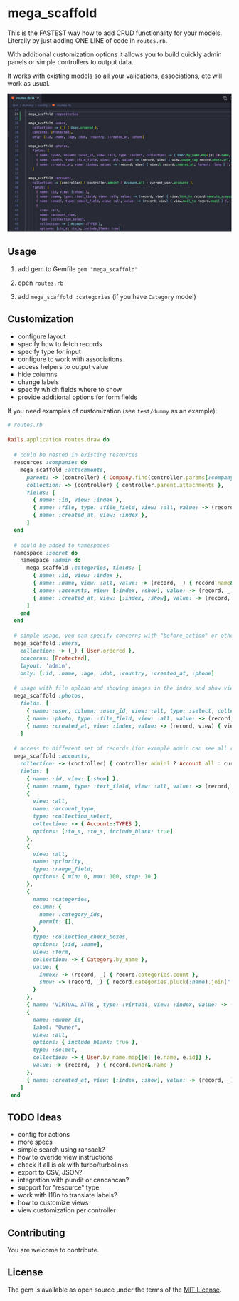# mega_scaffold

This is the FASTEST way how to add CRUD functionality for your models. Literally by just adding ONE LINE of code in `routes.rb`.

With additional customization options it allows you to build quickly admin panels or simple controllers to output data.

It works with existing models so all your validations, associations, etc will work as usual.

![rails scaffold generator](docs/mega_scaffold.png)

## Usage

1) add gem to Gemfile `gem "mega_scaffold"`

2) open `routes.rb`

3) add `mega_scaffold :categories` (if you have `Category` model)


## Customization

- configure layout
- specify how to fetch records
- specify type for input
- configure to work with associations
- access helpers to output value
- hide columns
- change labels
- specify which fields where to show
- provide additional options for form fields

If you need examples of customization (see `test/dummy` as an example):

```ruby
# routes.rb

Rails.application.routes.draw do

  # could be nested in existing resources
  resources :companies do
    mega_scaffold :attachments,
      parent: -> (controller) { Company.find(controller.params[:company_id]) },
      collection: -> (controller) { controller.parent.attachments },
      fields: [
        { name: :id, view: :index },
        { name: :file, type: :file_field, view: :all, value: -> (record, view) { view.link_to 'Download', record.file.url } },
        { name: :created_at, view: :index },
      ]
  end

  # could be added to namespaces
  namespace :secret do
    namespace :admin do
      mega_scaffold :categories, fields: [
        { name: :id, view: :index },
        { name: :name, view: :all, value: -> (record, _) { record.name&.upcase } },
        { name: :accounts, view: [:index, :show], value: -> (record, _) { record.accounts.count } },
        { name: :created_at, view: [:index, :show], value: -> (record, _) { I18n.l record.created_at, format: :short } },
      ]
    end
  end

  # simple usage, you can specify concerns with "before_action" or other contoller-related logic
  mega_scaffold :users,
    collection: -> (_) { User.ordered },
    concerns: [Protected],
    layout: 'admin',
    only: [:id, :name, :age, :dob, :country, :created_at, :phone]

  # usage with file upload and showing images in the index and show views
  mega_scaffold :photos,
    fields: [
      { name: :user, column: :user_id, view: :all, type: :select, collection: -> { User.by_name.map{|e| [e.name, e.id]} }, value: -> (record, view) { view.link_to_if record.user, record.user&.name, record.user } },
      { name: :photo, type: :file_field, view: :all, value: -> (record, view) { view.image_tag record.photo.url, style: 'width: 200px' } },
      { name: :created_at, view: :index, value: -> (record, view) { view.l record.created_at, format: :long } },
    ]

  # access to different set of records (for example admin can see all records and all other users only own) + form with associations
  mega_scaffold :accounts, 
    collection: -> (controller) { controller.admin? ? Account.all : current_user.accounts },
    fields: [
      { name: :id, view: [:show] },
      { name: :name, type: :text_field, view: :all, value: -> (record, view) { view.link_to record.name.to_s.upcase, record } },
      {
        view: :all,
        name: :account_type,
        type: :collection_select,
        collection: -> { Account::TYPES },
        options: [:to_s, :to_s, include_blank: true]
      },
      {
        view: :all,
        name: :priority,
        type: :range_field,
        options: { min: 0, max: 100, step: 10 }
      },
      { 
        name: :categories,
        column: {
          name: :category_ids,
          permit: [],
        },
        type: :collection_check_boxes,
        options: [:id, :name],
        view: :form,
        collection: -> { Category.by_name },
        value: {
          index: -> (record, _) { record.categories.count },
          show: -> (record, _) { record.categories.pluck(:name).join(", ") }
        }
      },
      { name: 'VIRTUAL ATTR', type: :virtual, view: :index, value: -> (record, view) { "ID: #{record.id}" } },
      {
        name: :owner_id,
        label: "Owner",
        view: :all,
        options: { include_blank: true },
        type: :select,
        collection: -> { User.by_name.map{|e| [e.name, e.id]} },
        value: -> (record, _) { record.owner&.name }
      },
      { name: :created_at, view: [:index, :show], value: -> (record, _) { I18n.l(record.created_at, format: :long) } },
    ]
 end
```

## TODO Ideas

- config for actions
- more specs
- simple search using ransack?
- how to overide view instructions
- check if all is ok with turbo/turbolinks
- export to CSV, JSON?
- integration with pundit or cancancan?
- support for "resource" type
- work with I18n to translate labels?
- how to customize views
- view customization per controller

## Contributing

You are welcome to contribute.

## License
The gem is available as open source under the terms of the [MIT License](https://opensource.org/licenses/MIT).

